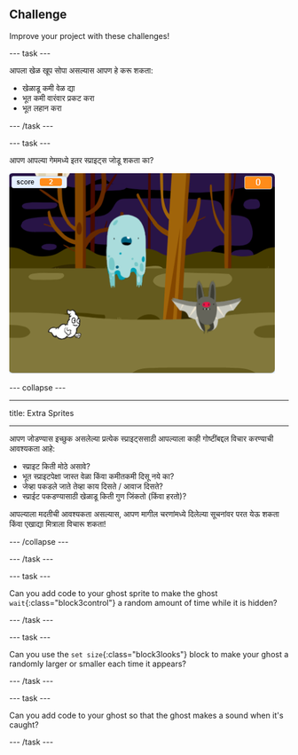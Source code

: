 ## Challenge

Improve your project with these challenges!

\--- task \---

आपला खेळ खूप सोपा असल्यास आपण हे करू शकता:

+ खेळाडू कमी वेळ द्या
+ भूत कमी वारंवार प्रकट करा
+ भूत लहान करा

\--- /task \---

\--- task \---

आपण आपल्या गेममध्ये इतर स्प्राइट्स जोडू शकता का?

![स्क्रीनशॉट](images/ghost-final.png)

\--- collapse \---

* * *

title: Extra Sprites

* * *

आपण जोडण्यास इच्छुक असलेल्या प्रत्येक स्प्राइट्ससाठी आपल्याला काही गोष्टींबद्दल विचार करण्याची आवश्यकता आहे:

+ स्प्राइट किती मोठे असावे?
+ भूत स्प्राइटपेक्षा जास्त वेळा किंवा कमीतकमी दिसू नये का?
+ जेव्हा पकडले जाते तेव्हा काय दिसते / आवाज दिसते?
+ स्प्राईट पकडण्यासाठी खेळाडू किती गुण जिंकतो (किंवा हरतो)?

आपल्याला मदतीची आवश्यकता असल्यास, आपण मागील चरणांमध्ये दिलेल्या सूचनांवर परत येऊ शकता किंवा एखाद्या मित्राला विचारू शकता!

\--- /collapse \---

\--- /task \---

\--- task \---

Can you add code to your ghost sprite to make the ghost `wait`{:class="block3control"} a random amount of time while it is hidden?

\--- /task \---

\--- task \---

Can you use the `set size`{:class="block3looks"} block to make your ghost a randomly larger or smaller each time it appears?

\--- /task \---

\--- task \---

Can you add code to your ghost so that the ghost makes a sound when it's caught?

\--- /task \---